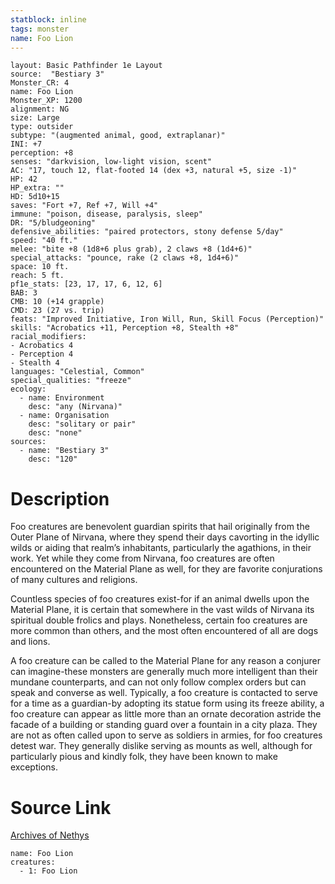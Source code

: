```yaml
---
statblock: inline
tags: monster
name: Foo Lion
---
```

```statblock
layout: Basic Pathfinder 1e Layout
source:  "Bestiary 3"
Monster_CR: 4
name: Foo Lion
Monster_XP: 1200
alignment: NG
size: Large
type: outsider
subtype: "(augmented animal, good, extraplanar)"
INI: +7
perception: +8
senses: "darkvision, low-light vision, scent"
AC: "17, touch 12, flat-footed 14 (dex +3, natural +5, size -1)"
HP: 42
HP_extra: ""
HD: 5d10+15
saves: "Fort +7, Ref +7, Will +4"
immune: "poison, disease, paralysis, sleep"
DR: "5/bludgeoning"
defensive_abilities: "paired protectors, stony defense 5/day"
speed: "40 ft."
melee: "bite +8 (1d8+6 plus grab), 2 claws +8 (1d4+6)"
special_attacks: "pounce, rake (2 claws +8, 1d4+6)"
space: 10 ft.
reach: 5 ft.
pf1e_stats: [23, 17, 17, 6, 12, 6]
BAB: 3
CMB: 10 (+14 grapple)
CMD: 23 (27 vs. trip)
feats: "Improved Initiative, Iron Will, Run, Skill Focus (Perception)"
skills: "Acrobatics +11, Perception +8, Stealth +8"
racial_modifiers:
- Acrobatics 4
- Perception 4
- Stealth 4
languages: "Celestial, Common"
special_qualities: "freeze"
ecology:
  - name: Environment
    desc: "any (Nirvana)"
  - name: Organisation
    desc: "solitary or pair"
    desc: "none"
sources:
  - name: "Bestiary 3"
    desc: "120"
```
# Description
Foo creatures are benevolent guardian spirits that hail originally from the Outer Plane of Nirvana, where they spend their days cavorting in the idyllic wilds or aiding that realm’s inhabitants, particularly the agathions, in their work. Yet while they come from Nirvana, foo creatures are often encountered on the Material Plane as well, for they are favorite conjurations of many cultures and religions.

Countless species of foo creatures exist-for if an animal dwells upon the Material Plane, it is certain that somewhere in the vast wilds of Nirvana its spiritual double frolics and plays. Nonetheless, certain foo creatures are more common than others, and the most often encountered of all are dogs and lions.

A foo creature can be called to the Material Plane for any reason a conjurer can imagine-these monsters are generally much more intelligent than their mundane counterparts, and can not only follow complex orders but can speak and converse as well. Typically, a foo creature is contacted to serve for a time as a guardian-by adopting its statue form using its freeze ability, a foo creature can appear as little more than an ornate decoration astride the facade of a building or standing guard over a fountain in a city plaza. They are not as often called upon to serve as soldiers in armies, for foo creatures detest war. They generally dislike serving as mounts as well, although for particularly pious and kindly folk, they have been known to make exceptions.
# Source Link
[Archives of Nethys](https://aonprd.com/MonsterDisplay.aspx?ItemName=Foo%20Lion)
```encounter-table
name: Foo Lion
creatures:
  - 1: Foo Lion
```
